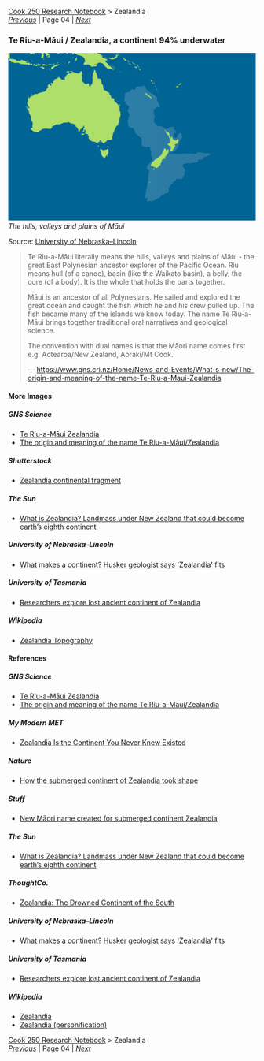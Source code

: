 [Cook 250 Research Notebook](../) > Zealandia  
*[Previous](../p03-terra-australis/)* | Page 04 | *[Next](../p05-ring-of-fire/)*
### Te Riu-a-Māui / Zealandia, a continent 94% underwater

![Te Riu-a-Māui/Zealandia](pictures/148x100-WxHmm-zealandia.jpg)
*The hills, valleys and plains of Māui*

Source: [University of Nebraska–Lincoln](https://news.unl.edu/newsrooms/today/article/what-makes-a-continent-husker-geologist-says-zealandia-fits/)

> Te Riu-a-Māui literally means the hills, valleys and plains of Māui -
> the great East Polynesian ancestor explorer of the Pacific Ocean.
> Riu means hull (of a canoe), basin (like the Waikato basin), a belly,
> the core (of a body). It is the whole that holds the parts together.
>
> Māui is an ancestor of all Polynesians. He sailed and explored the great
> ocean and caught the fish which he and his crew pulled up. The fish became
> many of the islands we know today. The name Te Riu-a-Māui brings together
> traditional oral narratives and geological science.
>
> The convention with dual names is that the Māori name comes first
> e.g. Aotearoa/New Zealand, Aoraki/Mt Cook.
>
> — https://www.gns.cri.nz/Home/News-and-Events/What-s-new/The-origin-and-meaning-of-the-name-Te-Riu-a-Maui-Zealandia

#### More Images

##### GNS Science

* [Te Riu-a-Māui Zealandia](https://www.gns.cri.nz/Home/Learning/Science-Topics/Ocean-Floor/Te-Riu-a-Maui-Zealandia)
* [The origin and meaning of the name Te Riu-a-Māui/Zealandia](https://www.gns.cri.nz/Home/News-and-Events/What-s-new/The-origin-and-meaning-of-the-name-Te-Riu-a-Maui-Zealandia)

##### Shutterstock

* [Zealandia continental fragment](https://www.shutterstock.com/image-vector/zealandia-continental-fragment-known-new-zealand-583134097?src=bHUA8_LZGnOVpsrNYebf2A-1-0&zanpid=!!awc!!&utm_medium=Affiliate&utm_source=!!AWINsharedid!!&awc=5876_1578592923_dcba5ab58abab05f07b82e56e370700f)

##### The Sun

* [What is Zealandia? Landmass under New Zealand that could become earth’s eighth continent](https://www.thesun.co.uk/news/2887128/zealandia-new-eight-continent/)

##### University of Nebraska–Lincoln

* [What makes a continent? Husker geologist says 'Zealandia' fits](https://news.unl.edu/newsrooms/today/article/what-makes-a-continent-husker-geologist-says-zealandia-fits/)

##### University of Tasmania

* [Researchers explore lost ancient continent of Zealandia](http://www.utas.edu.au/news/2017/9/27/419-researchers-explore-lost-ancient-continent-of-zealandia/)

##### Wikipedia

* [Zealandia Topography](https://en.wikipedia.org/wiki/File:Zealandia_topography.jpg)

#### References

##### GNS Science

* [Te Riu-a-Māui Zealandia](https://www.gns.cri.nz/Home/Learning/Science-Topics/Ocean-Floor/Te-Riu-a-Maui-Zealandia)
* [The origin and meaning of the name Te Riu-a-Māui/Zealandia](https://www.gns.cri.nz/Home/News-and-Events/What-s-new/The-origin-and-meaning-of-the-name-Te-Riu-a-Maui-Zealandia)

##### My Modern MET

* [Zealandia Is the Continent You Never Knew Existed](https://mymodernmet.com/zealandia-hidden-continent/)

##### Nature

* [How the submerged continent of Zealandia took shape](https://www.nature.com/articles/d41586-018-07884-y)

##### Stuff

* [New Māori name created for submerged continent Zealandia](https://www.stuff.co.nz/national/112578516/new-mori-name-created-for-submerged-continent-zealandia)

##### The Sun

* [What is Zealandia? Landmass under New Zealand that could become earth’s eighth continent](https://www.thesun.co.uk/news/2887128/zealandia-new-eight-continent/)

##### ThoughtCo.

* [Zealandia: The Drowned Continent of the South](https://www.thoughtco.com/zealandia-missing-continent-4154008)

##### University of Nebraska–Lincoln

* [What makes a continent? Husker geologist says 'Zealandia' fits](https://news.unl.edu/newsrooms/today/article/what-makes-a-continent-husker-geologist-says-zealandia-fits/)

##### University of Tasmania

* [Researchers explore lost ancient continent of Zealandia](http://www.utas.edu.au/news/2017/9/27/419-researchers-explore-lost-ancient-continent-of-zealandia/)

##### Wikipedia

* [Zealandia](https://en.wikipedia.org/wiki/Zealandia)
* [Zealandia (personification)](https://en.wikipedia.org/wiki/Zealandia_(personification))

[Cook 250 Research Notebook](../) > Zealandia  
*[Previous](../p03-terra-australis/)* | Page 04 | *[Next](../p05-ring-of-fire/)*
